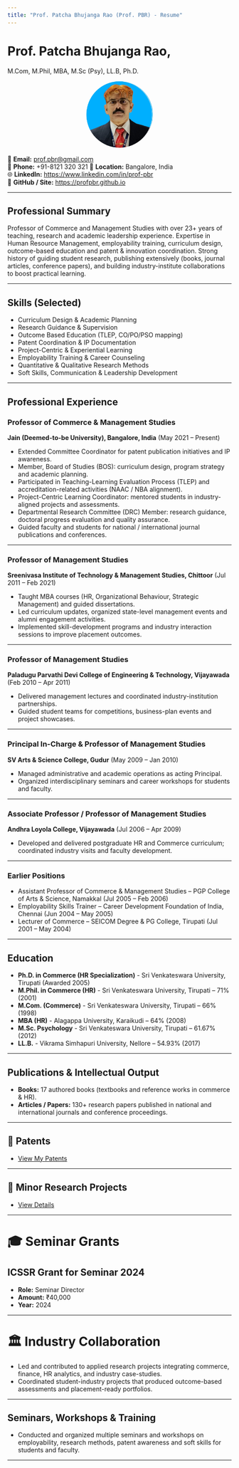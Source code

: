 ```yaml
---
title: "Prof. Patcha Bhujanga Rao (Prof. PBR) - Resume"
---
```


# Prof. Patcha Bhujanga Rao,
M.Com, M.Phil, MBA, M.Sc (Psy), LL.B, Ph.D.

<p align="center">
  <img src="assets/profile.jpeg" alt="Prof. PBR" width="150" style="border-radius:50%;">
</p>


📧 **Email:** prof.pbr@gmail.com  
📱 **Phone:** +91-8121 320 321 
📍 **Location:** Bangalore, India  
🌐 **LinkedIn:** https://www.linkedin.com/in/prof-pbr  
🐙 **GitHub / Site:** https://profpbr.github.io


---

## Professional Summary

Professor of Commerce and Management Studies with over 23+ years of teaching, research and academic leadership experience. Expertise in Human Resource Management, employability training, curriculum design, outcome-based education and patent & innovation coordination. Strong history of guiding student research, publishing extensively (books, journal articles, conference papers), and building industry-institute collaborations to boost practical learning.

---

## Skills (Selected)

* Curriculum Design & Academic Planning
* Research Guidance & Supervision
* Outcome Based Education (TLEP, CO/PO/PSO mapping)
* Patent Coordination & IP Documentation
* Project-Centric & Experiential Learning
* Employability Training & Career Counseling
* Quantitative & Qualitative Research Methods
* Soft Skills, Communication & Leadership Development

---

## Professional Experience

### Professor of Commerce & Management Studies

**Jain (Deemed-to-be University), Bangalore, India** (May 2021 – Present)

* Extended Committee Coordinator for patent publication initiatives and IP awareness.
* Member, Board of Studies (BOS): curriculum design, program strategy and academic planning.
* Participated in Teaching-Learning Evaluation Process (TLEP) and accreditation-related activities (NAAC / NBA alignment).
* Project-Centric Learning Coordinator: mentored students in industry-aligned projects and assessments.
* Departmental Research Committee (DRC) Member: research guidance, doctoral progress evaluation and quality assurance.
* Guided faculty and students for national / international journal publications and conferences.

---

### Professor of Management Studies

**Sreenivasa Institute of Technology & Management Studies, Chittoor** (Jul 2011 – Feb 2021)

* Taught MBA courses (HR, Organizational Behaviour, Strategic Management) and guided dissertations.
* Led curriculum updates, organized state-level management events and alumni engagement activities.
* Implemented skill-development programs and industry interaction sessions to improve placement outcomes.

---

### Professor of Management Studies

**Paladugu Parvathi Devi College of Engineering & Technology, Vijayawada** (Feb 2010 – Apr 2011)

* Delivered management lectures and coordinated industry-institution partnerships.
* Guided student teams for competitions, business-plan events and project showcases.

---

### Principal In-Charge & Professor of Management Studies

**SV Arts & Science College, Gudur** (May 2009 – Jan 2010)

* Managed administrative and academic operations as acting Principal.
* Organized interdisciplinary seminars and career workshops for students and faculty.

---

### Associate Professor / Professor of Management Studies

**Andhra Loyola College, Vijayawada** (Jul 2006 – Apr 2009)

* Developed and delivered postgraduate HR and Commerce curriculum; coordinated industry visits and faculty development.

---

### Earlier Positions

* Assistant Professor of Commerce & Management Studies  –  PGP College of Arts & Science, Namakkal (Jul 2005 – Feb 2006)
* Employability Skills Trainer  –  Career Development Foundation of India, Chennai (Jun 2004 – May 2005)
* Lecturer of Commerce  –  SEICOM Degree & PG College, Tirupati (Jul 2001 – May 2004)

---

## Education

* **Ph.D. in Commerce (HR Specialization)** - Sri Venkateswara University, Tirupati (Awarded 2005)
* **M.Phil. in Commerce (HR)** - Sri Venkateswara University, Tirupati – 71% (2001)
* **M.Com. (Commerce)** - Sri Venkateswara University, Tirupati – 66% (1998)
* **MBA (HR)**  - Alagappa University, Karaikudi  –  64% (2008)
* **M.Sc. Psychology** - Sri Venkateswara University, Tirupati – 61.67% (2012)
* **LL.B.** - Vikrama Simhapuri University, Nellore – 54.93% (2017)

---

## Publications & Intellectual Output

* **Books:** 17 authored books (textbooks and reference works in commerce & HR).
* **Articles / Papers:** 130+ research papers published in national and international journals and conference proceedings.

---

## 📜 Patents
- [View My Patents](patents.md)

---

## 🧪 Minor Research Projects
- [View Details](research-projects.md)

---
# 🎓 Seminar Grants

## ICSSR Grant for Seminar 2024
- **Role:** Seminar Director  
- **Amount:** ₹40,000  
- **Year:** 2024  

---

# 🏛️ Industry Collaboration

- Led and contributed to applied research projects integrating commerce, finance, HR analytics, and industry case-studies.  
- Coordinated student-industry projects that produced outcome-based assessments and placement-ready portfolios.  

---

## Seminars, Workshops & Training

* Conducted and organized multiple seminars and workshops on employability, research methods, patent awareness and soft skills for students and faculty.

---
